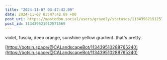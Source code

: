```yaml
---
title: "2024-11-07 03:47:42.09"
date: 2024-11-07 03:47:42.09 +00
post_uri: https://mastodon.social/users/gravely/statuses/113439621912571569
post_id: 113439621912571569
---
```

violet, fuscia, deep orange, sunshine yellow gradient. that's pretty.

[https://botsin.space/@CALandscapeBot/113439510288765240](https://botsin.space/@CALandscapeBot/113439510288765240)


